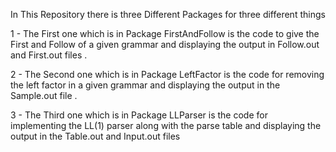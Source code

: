 In This Repository there is three Different Packages for three different things 

1 - The First one which is in Package FirstAndFollow is the code to give the First and Follow of a given grammar and displaying the output in Follow.out and First.out files .


2 - The Second one which is in Package LeftFactor is the code for removing the left factor in a given grammar and displaying the output in the Sample.out file .


3 - The Third one which is in Package LLParser  is the code for implementing the LL(1) parser along with the parse table and displaying the output in the Table.out and Input.out files
